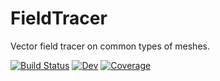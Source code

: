 # FieldTracer

Vector field tracer on common types of meshes. 

[![Build Status](https://img.shields.io/github/workflow/status/henry2004y/FieldTracer.jl/CI)](https://github.com/henry2004y/FieldTracer.jl/actions)
[![Dev](https://img.shields.io/badge/docs-dev-blue.svg)](https://henry2004y.github.io/FieldTracer.jl/dev)
[![Coverage](https://codecov.io/gh/henry2004y/FieldTracer.jl/branch/master/graph/badge.svg)](https://codecov.io/gh/henry2004y/FieldTracer.jl)
